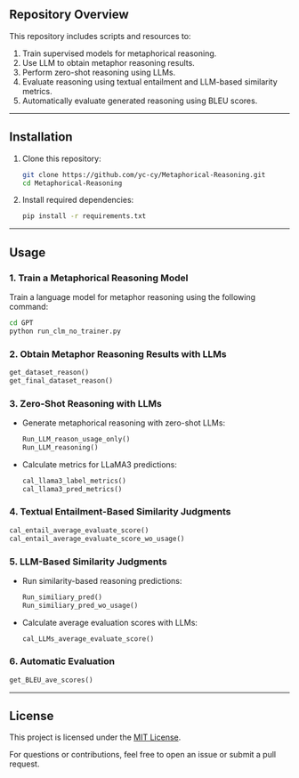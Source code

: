 ## Repository Overview

This repository includes scripts and resources to:
1. Train supervised models for metaphorical reasoning.
2. Use LLM to obtain metaphor reasoning results.
3. Perform zero-shot reasoning using LLMs.
4. Evaluate reasoning using textual entailment and LLM-based similarity metrics.
5. Automatically evaluate generated reasoning using BLEU scores.

---

## Installation

1. Clone this repository:  
   ```bash
   git clone https://github.com/yc-cy/Metaphorical-Reasoning.git
   cd Metaphorical-Reasoning
   ```

2. Install required dependencies:  
   ```bash
   pip install -r requirements.txt
   ```

---

## Usage

### 1. Train a Metaphorical Reasoning Model
Train a language model for metaphor reasoning using the following command:
```bash
cd GPT
python run_clm_no_trainer.py
```

### 2. Obtain Metaphor Reasoning Results with LLMs
  ```python
  get_dataset_reason()
  get_final_dataset_reason()
  ```

### 3. Zero-Shot Reasoning with LLMs
- Generate metaphorical reasoning with zero-shot LLMs:  
  ```python
  Run_LLM_reason_usage_only()
  Run_LLM_reasoning()
  ```

- Calculate metrics for LLaMA3 predictions:  
  ```python
  cal_llama3_label_metrics()
  cal_llama3_pred_metrics()
  ```

### 4. Textual Entailment-Based Similarity Judgments
  ```python
  cal_entail_average_evaluate_score()
  cal_entail_average_evaluate_score_wo_usage()
  ```

### 5. LLM-Based Similarity Judgments
- Run similarity-based reasoning predictions:  
  ```python
  Run_similiary_pred()
  Run_similiary_pred_wo_usage()
  ```

- Calculate average evaluation scores with LLMs:  
  ```python
  cal_LLMs_average_evaluate_score()
  ```

### 6. Automatic Evaluation
  ```python
  get_BLEU_ave_scores()
  ```

---

## License
This project is licensed under the [MIT License](LICENSE).  

For questions or contributions, feel free to open an issue or submit a pull request.
